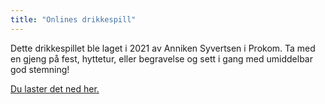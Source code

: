 ```yaml
---
title: "Onlines drikkespill"
---
```


Dette drikkespillet ble laget i 2021 av Anniken Syvertsen i Prokom. Ta med en gjeng på fest, hyttetur, eller begravelse og sett i gang med umiddelbar god stemning!

[Du laster det ned her.](/attachments/771-Online-spill_brett.pdf)